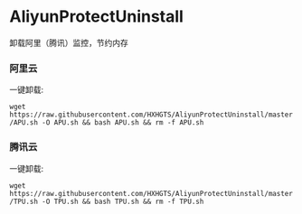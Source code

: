 # AliyunProtectUninstall

卸载阿里（腾讯）监控，节约内存

### 阿里云
一键卸载:

`wget https://raw.githubusercontent.com/HXHGTS/AliyunProtectUninstall/master/APU.sh -O APU.sh && bash APU.sh && rm -f APU.sh`

### 腾讯云
一键卸载:

`wget https://raw.githubusercontent.com/HXHGTS/AliyunProtectUninstall/master/TPU.sh -O TPU.sh && bash TPU.sh && rm -f TPU.sh`


